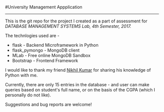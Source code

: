 #University Management Appplication
***

This is the git repo for the project I created as a part of assessment for *DATABASE MANAGEMENT SYSTEMS Lab, 4th Semester, 2017.*

The technlogies used are - 
* flask - Backend Microframework in Python
* flask_pymongo - MongoDB client
* MLab - Free online MongoDB Sandbox
* Bootstrap - Frontend Framework

I would like to thank my friend [Nikhil Kumar](https://www.facebook.com/nikhilksingh97) for sharing his knowledge of Python with me. 

Currently, there are only 15 entries in the database - and user can make queries based on student's full name, or on the basis of the CGPA (which I personally do not like).

Suggestions and bug reports are welcome!
